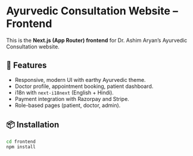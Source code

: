 # Ayurvedic Consultation Website – Frontend

This is the **Next.js (App Router) frontend** for Dr. Ashim Aryan’s Ayurvedic Consultation website.

## 🚀 Features
- Responsive, modern UI with earthy Ayurvedic theme.
- Doctor profile, appointment booking, patient dashboard.
- i18n with `next-i18next` (English + Hindi).
- Payment integration with Razorpay and Stripe.
- Role-based pages (patient, doctor, admin).

## 📦 Installation
```bash
cd frontend
npm install
